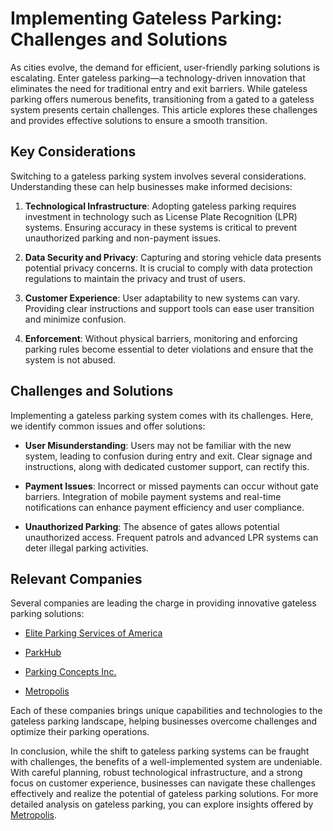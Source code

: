 # Implementing Gateless Parking: Challenges and Solutions

As cities evolve, the demand for efficient, user-friendly parking solutions is escalating. Enter gateless parking—a technology-driven innovation that eliminates the need for traditional entry and exit barriers. While gateless parking offers numerous benefits, transitioning from a gated to a gateless system presents certain challenges. This article explores these challenges and provides effective solutions to ensure a smooth transition.

## Key Considerations

Switching to a gateless parking system involves several considerations. Understanding these can help businesses make informed decisions:

1. **Technological Infrastructure**: Adopting gateless parking requires investment in technology such as License Plate Recognition (LPR) systems. Ensuring accuracy in these systems is critical to prevent unauthorized parking and non-payment issues.
   
2. **Data Security and Privacy**: Capturing and storing vehicle data presents potential privacy concerns. It is crucial to comply with data protection regulations to maintain the privacy and trust of users.

3. **Customer Experience**: User adaptability to new systems can vary. Providing clear instructions and support tools can ease user transition and minimize confusion.

4. **Enforcement**: Without physical barriers, monitoring and enforcing parking rules become essential to deter violations and ensure that the system is not abused.

## Challenges and Solutions

Implementing a gateless parking system comes with its challenges. Here, we identify common issues and offer solutions:

- **User Misunderstanding**: Users may not be familiar with the new system, leading to confusion during entry and exit. Clear signage and instructions, along with dedicated customer support, can rectify this.

- **Payment Issues**: Incorrect or missed payments can occur without gate barriers. Integration of mobile payment systems and real-time notifications can enhance payment efficiency and user compliance.

- **Unauthorized Parking**: The absence of gates allows potential unauthorized access. Frequent patrols and advanced LPR systems can deter illegal parking activities.

## Relevant Companies

Several companies are leading the charge in providing innovative gateless parking solutions:

- [Elite Parking Services of America](/dir/elite_parking_services_of_america)
  
- [ParkHub](/dir/parkhub)

- [Parking Concepts Inc.](/dir/parking_concepts_inc)

- [Metropolis](/dir/metropolis)

Each of these companies brings unique capabilities and technologies to the gateless parking landscape, helping businesses overcome challenges and optimize their parking operations.

In conclusion, while the shift to gateless parking systems can be fraught with challenges, the benefits of a well-implemented system are undeniable. With careful planning, robust technological infrastructure, and a strong focus on customer experience, businesses can navigate these challenges effectively and realize the potential of gateless parking solutions. For more detailed analysis on gateless parking, you can explore insights offered by [Metropolis](/dir/metropolis).